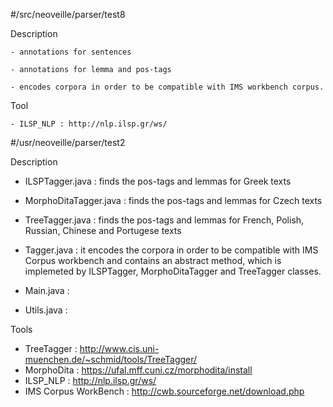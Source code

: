 #/src/neoveille/parser/test8

Description


    - annotations for sentences

    - annotations for lemma and pos-tags

    - encodes corpora in order to be compatible with IMS workbench corpus.

Tool

    - ILSP_NLP : http://nlp.ilsp.gr/ws/

#/usr/neoveille/parser/test2

Description

   - ILSPTagger.java :  finds the pos-tags and lemmas for Greek texts

   - MorphoDitaTagger.java : finds the pos-tags and lemmas for Czech texts

   - TreeTagger.java : finds the pos-tags and lemmas for French, Polish, Russian, Chinese and Portugese texts

   - Tagger.java : it encodes the corpora in order to be compatible with IMS Corpus workbench and contains an abstract
                  method, which is implemeted by ILSPTagger, MorphoDitaTagger and TreeTagger
                  classes.

   - Main.java :

   - Utils.java :

Tools

  - TreeTagger : http://www.cis.uni-muenchen.de/~schmid/tools/TreeTagger/
  - MorphoDita : https://ufal.mff.cuni.cz/morphodita/install
  - ILSP_NLP : http://nlp.ilsp.gr/ws/
  - IMS Corpus WorkBench : http://cwb.sourceforge.net/download.php



